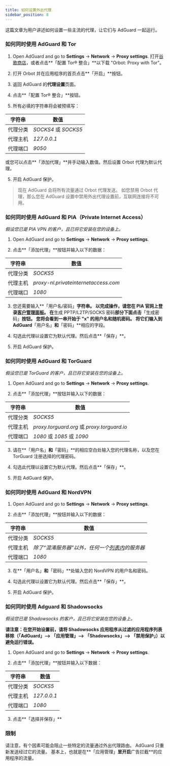 ```yaml
---
title: 如何设置外出代理
sidebar_position: 8
---
```


这篇文章为用户讲述如何设置一些主流的代理，让它们与 AdGuard 一起运行。

### 如何同时使用 AdGuard 和 Tor

1. Open AdGuard and go to **Settings** → **Network** → **Proxy settings**. 打开[谷歌商店](https://play.google.com/store/apps/details?id=org.torproject.android&noprocess)，或者点击**「配置 Tor® 整合」**以下载 "Orbot: Proxy with Tor"。

2. 打开 Orbot 并在应用程序的首页点击**「开启」**按钮。

2. 返回 AdGuard 的**代理设置**页面。

3. 点击**「配置 Tor® 整合」**按钮。

4. 所有必填的字符串将会被预填写：

| 字符串  | 数值                  |
| ---- | ------------------- |
| 代理分类 | *SOCKS4* 或 *SOCKS5* |
| 代理主机 | *127.0.0.1*         |
| 代理端口 | *9050*              |

或您可以点击**「添加代理」**并手动输入数值。然后设置 Orbot 代理为默认代理。

5. 开启 AdGuard 保护。

> 现在 AdGuard 会将所有流量通过 Orbot 代理发送。 如您禁用 Orbot 代理，那么您在 AdGuard 设置中禁用外出代理设置前，互联网连接将不可用。

### 如何同时使用 AdGuard 和 PIA（Private Internet Access）

*假设您已是 PIA VPN 的客户，且已将它安装在您的设备上。*

1. Open AdGuard and go to **Settings** → **Network** → **Proxy settings**.

2. 点击**「添加代理」**按钮并输入以下的数据：

| 字符串  | 数值                                   |
| ---- | ------------------------------------ |
| 代理分类 | *SOCKS5*                             |
| 代理主机 | *proxy-nl.privateinternetaccess.com* |
| 代理端口 | *1080*                               |

3. 您还需要输入**「用户名/密码」**字符串。 以完成操作，请您在 PIA 官网上登录[客户管理面板](https://www.privateinternetaccess.com/pages/client-sign-in)。 在**生成 PPTP/L2TP/SOCKS 密码**部分下面点击**「生成密码」**按钮。 您将会看到一串开始于 "x" 的用户名和随机密码。 将它们输入到 AdGuard**「用户名」**和**「密码」**相应的字段。

4. 勾选此代理以设置它为默认代理。然后点击**「保存」**。

5. 开启 AdGuard 保护。

### 如何同时使用 AdGuard 和 TorGuard

*假设您已是 TorGuard 的客户，且已将它安装在您的设备上。*

1. Open AdGuard and go to **Settings** → **Network** → **Proxy settings**.

2. 点击**「添加代理」**按钮并输入以下的数据：

| 字符串  | 数值                                         |
| ---- | ------------------------------------------ |
| 代理分类 | *SOCKS5*                                   |
| 代理主机 | *proxy.torguard.org* 或 *proxy.torguard.io* |
| 代理端口 | *1080* 或 *1085* 或 *1090*                   |

3. 请在**「用户名」**和**「密码」**的相应空白处输入您的代理名称，以及您在 TorGuard 注册选择的代理密码。

4. 勾选此代理以设置它为默认代理。然后点击**「保存」**。

5. 开启 AdGuard 保护。

### 如何同时使用 AdGuard 和 NordVPN

1. Open AdGuard and go to **Settings** → **Network** → **Proxy settings**.

2. 点击**「添加代理」**按钮并输入以下的数据：

| 字符串  | 数值                                                        |
| ---- | --------------------------------------------------------- |
| 代理分类 | *SOCKS5*                                                  |
| 代理主机 | *除了“混淆服务器”以外，任何一个[列表内](https://nordvpn.com/servers/)的服务器* |
| 代理端口 | *1080*                                                    |

3. 在**「用户名」**和**「密码」**处输入您的 NordVPN 的用户名和密码。

4. 勾选此代理以设置它为默认代理。然后点击**「保存」**。

5. 开启 AdGuard 保护。

### 如何同时使用 Adguard 和 Shadowsocks

*假设您已是 Shadowsocks 的客户，且已将它安装在您的设备上。*

**请注意：在您开始设置前，请将 Shadowsocks 应用程序从过滤的应用程序列表移除（「AdGuard」--> 「应用管理」--> 「Shadowsocks」--> 「禁用保护」）以避免运行错误。**

1. Open AdGuard and go to  **Settings** → **Network** → **Proxy settings**.

2. 点击**「添加代理」**按钮并输入以下数据：

| 字符串  | 数值          |
| ---- | ----------- |
| 代理分类 | *SOCKS5*    |
| 代理主机 | *127.0.0.1* |
| 代理端口 | *1080*      |

3. 点击**「选择并保存」**

### 限制

请注意，有个因素可能会阻止一些特定的流量通过外出代理路由。 AdGuard 只重新发送经过它的流量。 基本上，也就是在**「应用管理」**里开启**广告拦截**的应用程序的流量。
